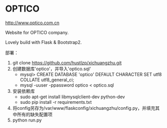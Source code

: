 OPTICO
======

http://www.optico.com.cn

Website for OPTICO company.

Lovely build with Flask & Bootstrap2.

部署：

1. git clone https://github.com/hustlzp/xichuangzhu.git
2. 创建数据库'optico'，并导入'optico.sql'
    * mysql> CREATE DATABASE 'optico' DEFAULT CHARACTER SET utf8 COLLATE utf8_general_ci;
    * mysql -uuser -ppassword optico < optico.sql
3. 安装依赖库
    * sudo apt-get install libmysqlclient-dev python-dev
    * sudo pip install -r requirements.txt
4. 将config另存为/var/www/flaskconfig/xichuangzhu/config.py，并填充其中所有的缺失配置项
5. python run.py
